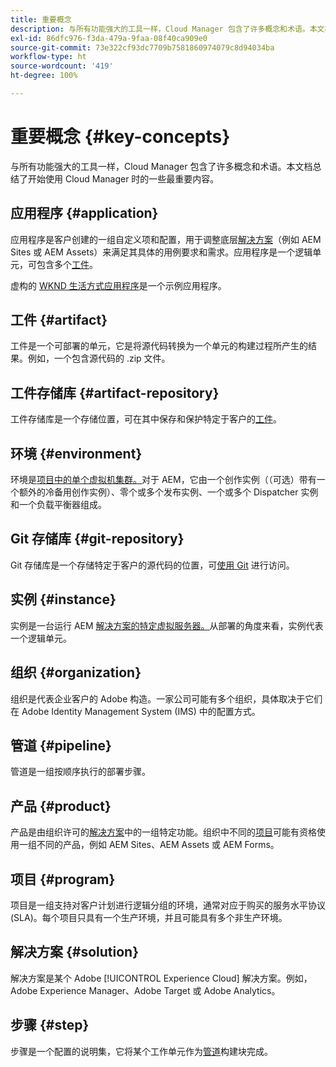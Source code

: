 ```yaml
---
title: 重要概念
description: 与所有功能强大的工具一样，Cloud Manager 包含了许多概念和术语。本文档总结了开始使用 Cloud Manager 时的一些最重要内容。
exl-id: 86dfc976-f3da-479a-9faa-08f40ca909e0
source-git-commit: 73e322cf93dc7709b7581860974079c8d94034ba
workflow-type: ht
source-wordcount: '419'
ht-degree: 100%

---
```



# 重要概念 {#key-concepts}

与所有功能强大的工具一样，Cloud Manager 包含了许多概念和术语。本文档总结了开始使用 Cloud Manager 时的一些最重要内容。

## 应用程序 {#application}

应用程序是客户创建的一组自定义项和配置，用于调整底层[解决方案](#solution)（例如 AEM Sites 或 AEM Assets）来满足其具体的用例要求和需求。应用程序是一个逻辑单元，可包含多个[工件](#artifact)。

虚构的 [WKND 生活方式应用程序](https://experienceleague.adobe.com/docs/experience-manager-learn/getting-started-wknd-tutorial-develop/overview.html)是一个示例应用程序。

## 工件 {#artifact}

工件是一个可部署的单元，它是将源代码转换为一个单元的构建过程所产生的结果。例如，一个包含源代码的 .zip 文件。

## 工件存储库 {#artifact-repository}

工件存储库是一个存储位置，可在其中保存和保护特定于客户的[工件](#artifact)。

## 环境 {#environment}

环境是[项目中的单个虚拟机集群。](#program)对于 AEM，它由一个创作实例（（可选）带有一个额外的冷备用创作实例）、零个或多个发布实例、一个或多个 Dispatcher 实例和一个负载平衡器组成。

## Git 存储库 {#git-repository}

Git 存储库是一个存储特定于客户的源代码的位置，可[使用 Git](https://git-scm.com) 进行访问。

## 实例 {#instance}

实例是一台运行 AEM [解决方案的特定虚拟服务器。](#solution)从部署的角度来看，实例代表一个逻辑单元。

## 组织 {#organization}

组织是代表企业客户的 Adobe 构造。一家公司可能有多个组织，具体取决于它们在 Adobe Identity Management System (IMS) 中的配置方式。

## 管道 {#pipeline}

管道是一组按顺序执行的部署步骤。

## 产品 {#product}

产品是由组织许可的[解决方案](#solution)中的一组特定功能。组织中不同的[项目](#program)可能有资格使用一组不同的产品，例如 AEM Sites、AEM Assets 或 AEM Forms。

## 项目 {#program}

项目是一组支持对客户计划进行逻辑分组的环境，通常对应于购买的服务水平协议 (SLA)。每个项目只具有一个生产环境，并且可能具有多个非生产环境。

## 解决方案 {#solution}

解决方案是某个 Adobe [!UICONTROL Experience Cloud] 解决方案。例如，Adobe Experience Manager、Adobe Target 或 Adobe Analytics。

## 步骤 {#step}

步骤是一个配置的说明集，它将某个工作单元作为[管道](#pipeline)构建块完成。
